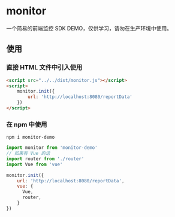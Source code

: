 # monitor
一个简易的前端监控 SDK DEMO，仅供学习，请勿在生产环境中使用。

## 使用
### 直接 HTML 文件中引入使用
```html
<script src="../../dist/monitor.js"></script>
<script>
    monitor.init({
        url: 'http://localhost:8080/reportData'
    })
</script>
```
### 在 npm 中使用
```
npm i monitor-demo
```
```js
import monitor from 'monitor-demo'
// 如果有 Vue 的话
import router from './router'
import Vue from 'vue'

monitor.init({
    url: 'http://localhost:8080/reportData',
    vue: {
      Vue,
      router,
    }
})
```
